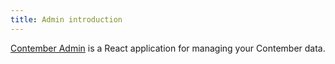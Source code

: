 ```yaml
---
title: Admin introduction
---
```


[Contember Admin](https://github.com/contember/admin) is a React application for managing your Contember data. 
